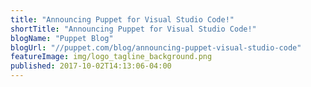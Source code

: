 ```yaml
---
title: "Announcing Puppet for Visual Studio Code!"
shortTitle: "Announcing Puppet for Visual Studio Code!"
blogName: "Puppet Blog"
blogUrl: "//puppet.com/blog/announcing-puppet-visual-studio-code"
featureImage: img/logo_tagline_background.png
published: 2017-10-02T14:13:06-04:00
---
```

